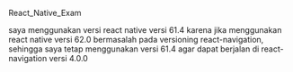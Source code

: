 React_Native_Exam


saya menggunakan versi react native versi 61.4 karena jika menggunakan react native versi 62.0 bermasalah pada versioning react-navigation, sehingga saya tetap menggunakan versi 61.4 agar dapat berjalan di react-navigation versi 4.0.0
